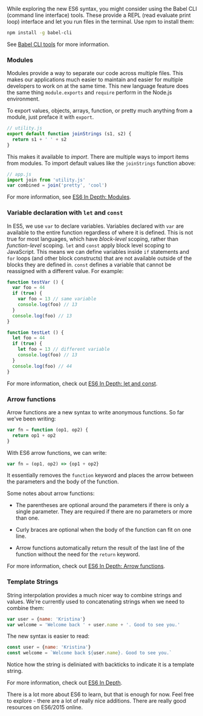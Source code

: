 While exploring the new ES6 syntax, you might consider using the Babel CLI (command line interface) tools. These provide a REPL (read evaluate print loop) interface and let you run files in the terminal. Use npm to install them:

```sh
npm install -g babel-cli
```

See [Babel CLI tools](https://babeljs.io/usage/cli/) for more information.


### Modules

Modules provide a way to separate our code across multiple files. This makes our applications much easier to maintain and easier for multiple developers to work on at the same time. This new language feature does the same thing `module.exports` and `require` perform in the Node.js environment.

To export values, objects, arrays, function, or pretty much anything from a module, just preface it with `export`.

```js
// utility.js
export default function joinStrings (s1, s2) {
  return s1 + ' ' + s2
}
```

This makes it available to _import_. There are multiple ways to import items from modules. To import default values like the `joinStrings` function above:

```js
// app.js
import join from 'utility.js'
var combined = join('pretty', 'cool')
```

For more information, see [ES6 In Depth: Modules](https://hacks.mozilla.org/2015/08/es6-in-depth-modules/).


### Variable declaration with `let` and `const`

In ES5, we use `var` to declare variables. Variables declared with `var` are available to the entire function regardless of where it is defined. This is not true for most languages, which have _block-level_ scoping, rather than _function-level_ scoping. `let` and `const` apply block level scoping to JavaScript. This means we can define variables inside `if` statements and `for` loops (and other block constructs) that are not available outside of the blocks they are defined in. `const` defines a variable that cannot be reassigned with a different value. For example:

```js
function testVar () {
  var foo = 44
  if (true) {
    var foo = 13 // same variable
    console.log(foo) // 13
  }
  console.log(foo) // 13
}

function testLet () {
  let foo = 44
  if (true) {
    let foo = 13 // different variable
    console.log(foo) // 13
  }
  console.log(foo) // 44
}
```

For more information, check out [ES6 In Depth: let and const](https://hacks.mozilla.org/2015/07/es6-in-depth-let-and-const/).


### Arrow functions

Arrow functions are a new syntax to write anonymous functions. So far we've been writing:

```js
var fn = function (op1, op2) {
  return op1 + op2
}
```

With ES6 arrow functions, we can write:

```js
var fn = (op1, op2) => {op1 + op2}
```

It essentially removes the `function` keyword and places the arrow between the parameters and the body of the function.

Some notes about arrow functions: 

* The parentheses are optional around the parameters if there is only a single parameter. They are required if there are no parameters or more than one.

* Curly braces are optional when the body of the function can fit on one line.

* Arrow functions automatically return the result of the last line of the function without the need for the `return` keyword.

For more information, check out [ES6 In Depth: Arrow functions](https://hacks.mozilla.org/2015/06/es6-in-depth-arrow-functions/).


### Template Strings

String interpolation provides a much nicer way to combine strings and values. We're currently used to concatenating strings when we need to combine them:

```js
var user = {name: 'Kristina'}
var welcome = 'Welcome back ' + user.name + '. Good to see you.'
```

The new syntax is easier to read:

```js
const user = {name: 'Kristina'}
const welcome = `Welcome back ${user.name}. Good to see you.`
```

Notice how the string is deliniated with backticks to indicate it is a template string.

For more information, check out [ES6 In Depth](https://hacks.mozilla.org/2015/05/es6-in-depth-template-strings-2/).

There is a lot more about ES6 to learn, but that is enough for now. Feel free to explore - there are a lot of really nice additions. There are really good resources on ES6/2015 online.
